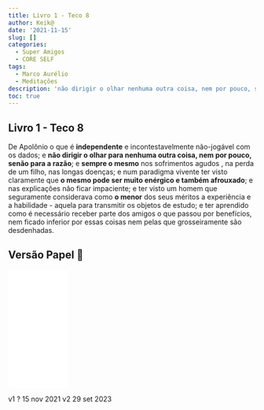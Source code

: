 ```yaml
---
title: Livro 1 - Teco 8
author: Keik@
date: '2021-11-15'
slug: []
categories:
  - Super Amigos
  - CORE SELF
tags:
  - Marco Aurélio
  - Meditações
description: 'não dirigir o olhar nenhuma outra coisa, nem por pouco, senão para a razão'
toc: true
---
```


## Livro 1 - Teco 8 

De Apolônio o que é **independente** e incontestavelmente não-jogável com os dados; e **não dirigir o olhar para nenhuma outra coisa, nem por pouco, senão para a razão**; e **sempre o mesmo** nos sofrimentos agudos , na perda de um filho, nas longas doenças; e num paradigma vivente ter visto claramente que **o mesmo pode ser muito enérgico e também afrouxado**; e nas explicações não ficar impaciente; e ter visto um homem que seguramente considerava como **o menor** dos seus méritos a experiência e a habilidade - aquela para transmitir os objetos de estudo; e ter aprendido como é necessário receber parte dos amigos o que passou por benefícios, nem ficado inferior por essas coisas nem pelas que grosseiramente são desdenhadas.


## Versão Papel :book:
<iframe style="width:120px;height:240px;" marginwidth="0" marginheight="0" scrolling="no" frameborder="0" src="//ws-na.amazon-adsystem.com/widgets/q?ServiceVersion=20070822&OneJS=1&Operation=GetAdHtml&MarketPlace=BR&source=ss&ref=as_ss_li_til&ad_type=product_link&tracking_id=mundodekeika-20&language=pt_BR&marketplace=amazon&region=BR&placement=B092FVY4BB&asins=B092FVY4BB&linkId=37c5ec14221f61f811029aa88b520891&show_border=true&link_opens_in_new_window=true"></iframe>


v1 ? 15  nov  2021
v2 29 set 2023
